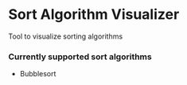 # Sort Algorithm Visualizer
Tool to visualize sorting algorithms

### Currently supported sort algorithms
- Bubblesort